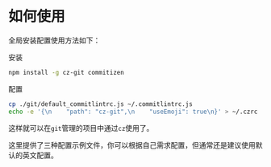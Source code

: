 # 如何使用

全局安装配置使用方法如下：

安装

```bash
npm install -g cz-git commitizen
```

配置

```bash
cp ./git/default_commitlintrc.js ~/.commitlintrc.js
echo -e '{\n    "path": "cz-git",\n    "useEmoji": true\n}' > ~/.czrc
```

这样就可以在`git`管理的项目中通过`cz`使用了。

这里提供了三种配置示例文件，你可以根据自己需求配置，但通常还是建议使用默认的英文配置。

